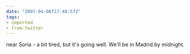 ```yaml
---
date: "2007-04-06T17:48:57Z"
tags:
- imported
- from-twitter
---
```

near Soria - a bit tired, but it's going well. We'll be in Madrid by midnight.
